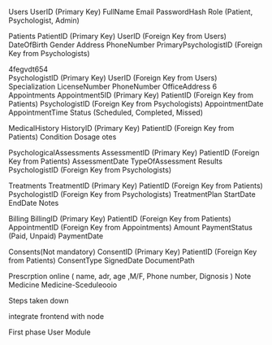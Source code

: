 Users
    UserID (Primary Key)
    FullName
    Email
    PasswordHash
    Role (Patient, Psychologist, Admin)      

Patients
    PatientID (Primary Key)
    UserID (Foreign Key from Users)
    DateOfBirth
    Gender
    Address
    PhoneNumber
    PrimaryPsychologistID (Foreign Key from Psychologists)

4fegvdt654                                      
    PsychologistID (Primary Key)
    UserID (Foreign Key from Users)
    Specialization
    LicenseNumber
    PhoneNumber
    OfficeAddress 
6
Appointments
    Appointment5ID (Primary Key)
    PatientID (Foreign Key from Patients)
    PsychologistID (Foreign Key from Psychologists)
    AppointmentDate
    AppointmentTime
    Status (Scheduled, Completed, Missed)

MedicalHistory
    HistoryID (Primary Key)
    PatientID (Foreign Key from Patients)
    Condition
        Dosage
    otes

PsychologicalAssessments
    AssessmentID (Primary Key)
    PatientID (Foreign Key from Patients)
    AssessmentDate
    TypeOfAssessment
    Results
    PsychologistID (Foreign Key from Psychologists)

Treatments
    TreatmentID (Primary Key)
    PatientID (Foreign Key from Patients)
    PsychologistID (Foreign Key from Psychologists)
    TreatmentPlan
    StartDate
    EndDate
    Notes

Billing
    BillingID (Primary Key)
    PatientID (Foreign Key from Patients)
    AppointmentID (Foreign Key from Appointments)
    Amount
    PaymentStatus (Paid, Unpaid)
    PaymentDate

Consents(Not mandatory)
    ConsentID (Primary Key)
    PatientID (Foreign Key from Patients)
    ConsentType
    SignedDate
    DocumentPath

Prescrption online
(
    name, adr, age ,M/F, Phone number, Dignosis
)
    Note
    Medicine
    Medicine-Sceduleooio


Steps taken down

integrate frontend with node

First phase
    User Module
        
